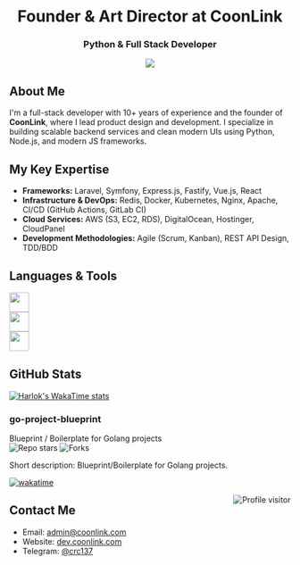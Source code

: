 <h1 align="center">Founder & Art Director at CoonLink</h1>
<h3 align="center">Python & Full Stack Developer</h3> 

<div align="center">
  <a href="https://github.com/coonlink">
    <img src="https://img.shields.io/badge/Founder%20%26%20Director-CoonLink-blueviolet?style=flat-square" />
  </a>
</div>

## About Me

I'm a full-stack developer with 10+ years of experience and the founder of **CoonLink**, where I lead product design and development. I specialize in building scalable backend services and clean modern UIs using Python, Node.js, and modern JS frameworks.

## My Key Expertise

- **Frameworks:** Laravel, Symfony, Express.js, Fastify, Vue.js, React  
- **Infrastructure & DevOps:** Redis, Docker, Kubernetes, Nginx, Apache, CI/CD (GitHub Actions, GitLab CI)  
- **Cloud Services:** AWS (S3, EC2, RDS), DigitalOcean, Hostinger, CloudPanel  
- **Development Methodologies:** Agile (Scrum, Kanban), REST API Design, TDD/BDD  

## Languages & Tools

<div align="left">
  <img src="https://skillicons.dev/icons?i=py,django,fastapi,flask,nodejs,express" height="35" />
</div>
<div align="left">
  <img src="https://skillicons.dev/icons?i=react,tailwind,astro,js,ts,html,css" height="35" />
</div>
<div align="left">
  <img src="https://skillicons.dev/icons?i=mysql,postgresql,aws,vercel,sqlite,docker,mongodb" height="35" />
</div>

## GitHub Stats

[![Harlok's WakaTime stats](https://github-readme-stats.vercel.app/api/wakatime?username=crc137)](https://github.com/anuraghazra/github-readme-stats)

### go-project-blueprint
Blueprint / Boilerplate for Golang projects  
![Repo stars](https://img.shields.io/github/stars/crc137/go-project-blueprint?style=social) ![Forks](https://img.shields.io/github/forks/crc137/go-project-blueprint)

Short description: Blueprint/Boilerplate for Golang projects.

[![wakatime](https://wakatime.com/badge/user/018d7e22-9a95-433a-bf5f-916fa8a41cbf.svg?style=plastic)](https://wakatime.com/@018d7e22-9a95-433a-bf5f-916fa8a41cbf)

<a href="https://komarev.com/ghpvc/?username=crc137">
  <img align="right" src="https://komarev.com/ghpvc/?username=crc137&label=Profile%20views&color=0e75b6&style=plastic" alt="Profile visitor" />
</a>

## Contact Me

- Email: [admin@coonlink.com](mailto:admin@coonlink.com)  
- Website: [dev.coonlink.com](https://dev.coonlink.com/)  
- Telegram: [@crc137](https://t.me/crc137)
